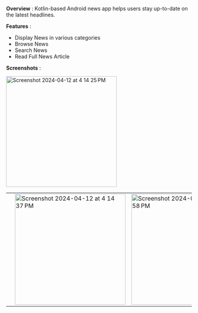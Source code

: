 **Overview** :
Kotlin-based Android news app helps users stay up-to-date on the latest headlines.

**Features** :
* Display News in various categories 
* Browse News
* Search News
* Read Full News Article

**Screenshots** :

<table align="center">
  <tr>
<td></td><img width="300" alt="Screenshot 2024-04-12 at 4 14 25 PM" src="https://github.com/kaustubhbhagwat/NewsInShort/assets/10204718/5fdcbf6e-27d5-4698-a67c-3e77a63a146f"></td>
<td><img width="300" alt="Screenshot 2024-04-12 at 4 14 37 PM" src="https://github.com/kaustubhbhagwat/NewsInShort/assets/10204718/582c033b-1bdb-4354-9e07-c0c9fc54ad34"></td>
<td><img width="300" alt="Screenshot 2024-04-12 at 4 13 58 PM" src="https://github.com/kaustubhbhagwat/NewsInShort/assets/10204718/0e7ee71c-c8af-4386-8c49-653e1d506146"></td>
</tr>
</table>
